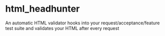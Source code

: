 html_headhunter
===============

An automatic HTML validator hooks into your request/acceptance/feature test suite and validates your HTML after every request
